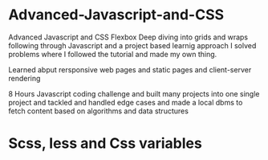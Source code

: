 # Advanced-Javascript-and-CSS


Advanced Javascript and CSS Flexbox Deep diving into grids and wraps following through Javascript and a project based learnig approach
I solved problems where I followed the tutorial and made my own thing.

Learned abput rersponsive web pages and static pages and client-server rendering

8 Hours Javascript coding challenge and built many projects into one single project and tackled and handled edge cases and made a local dbms to fetch content based on algorithms and data structures

# Scss, less and Css variables
